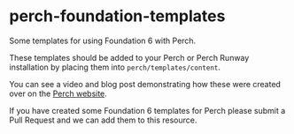 # perch-foundation-templates
Some templates for using Foundation 6 with Perch.

These templates should be added to your Perch or Perch Runway installation by placing them into `perch/templates/content`.

You can see a video and blog post demonstrating how these were created over on the [Perch website](https://grabaperch.com/blog/archive/perch-and-the-foundation-6-framework-building-a-portfolio-layout/).

If you have created some Foundation 6 templates for Perch please submit a Pull Request and we can add them to this resource.
